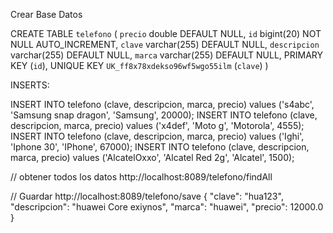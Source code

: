 Crear Base Datos

CREATE TABLE `telefono` (
`precio` double DEFAULT NULL,
`id` bigint(20) NOT NULL AUTO_INCREMENT,
`clave` varchar(255) DEFAULT NULL,
`descripcion` varchar(255) DEFAULT NULL,
`marca` varchar(255) DEFAULT NULL,
PRIMARY KEY (`id`),
UNIQUE KEY `UK_ff8x78xdekso96wf5wgo55ilm` (`clave`)
)

INSERTS:

INSERT INTO telefono (clave, descripcion, marca, precio) values ('s4abc', 'Samsung snap dragon',  'Samsung',  20000);
INSERT INTO telefono (clave, descripcion, marca, precio) values ('x4def', 'Moto g',               'Motorola', 4555);
INSERT INTO telefono (clave, descripcion, marca, precio) values ('Ighi', 'Iphone 30',             'IPhone',   67000);
INSERT INTO telefono (clave, descripcion, marca, precio) values ('AlcatelOxxo', 'Alcatel Red 2g', 'Alcatel',  1500);



// obtener todos los datos
http://localhost:8089/telefono/findAll

// Guardar
http://localhost:8089/telefono/save
{
"clave": "hua123",
"descripcion": "huawei Core exiynos",
"marca": "huawei",
"precio": 12000.0
}





